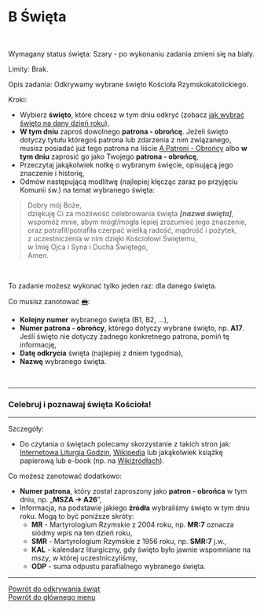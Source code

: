 # <span class="status status-list"><span class="status status-white">B</span> Święta</span>
<br />

<span class="status status-title">Wymagany status święta:</span> <span class="status status-gray">Szary</span> - po wykonaniu zadania zmieni się na <span class="status status-white">biały</span>.
<br />

<span class="status status-title">Limity:</span> Brak.
<br />

<span class="status status-title">Opis zadania:</span> Odkrywamy wybrane święto Kościoła Rzymskokatolickiego.
<br />

<span class="status status-title">Kroki:</span>
- Wybierz **święto**, które chcesz w tym dniu odkryć (zobacz [jak wybrać święto na dany dzień roku](jak_wybrac_patrona_lub_swieto_na_dany_dzien_roku.md)),
- **W tym dniu** zaproś dowolnego **patrona - obrońcę**. Jeżeli święto dotyczy tytułu któregoś patrona lub zdarzenia z nim związanego, musisz posiadać już tego patrona na liście [<span class="status status-list"><span class="status status-blue">A</span> Patroni - Obrońcy</span>](patroni_obroncy.md) albo **w tym dniu** zaprosić go jako Twojego **patrona - obrońcę**,
- Przeczytaj jakąkolwiek notkę o wybranym święcie, opisującą jego znaczenie i historię,
- Odmów następującą modlitwę (najlepiej klęcząc zaraz po przyjęciu Komunii św.) na temat wybranego święta:
> Dobry mój Boże,  
> dziękuję Ci za możliwość celebrowania święta **_[nazwa święta]_**,  
> wspomóż mnie, abym mógł/mogła lepiej zrozumieć jego znaczenie,  
> oraz potrafił/potrafiła czerpać wielką radość, mądrość i pożytek,  
> z uczestniczenia w nim dzięki Kościołowi Świętemu,  
> w Imię Ojca i Syna i Ducha Świętego,  
> Amen.

<br />

<span class="status status-title">To zadanie możesz wykonać tylko jeden raz:</span> dla danego święta.
<br />

<span class="status status-title">Co musisz zanotować [🖶](wszystkie_materialy_do_pobrania.md#swieta):</span>
- **Kolejny numer** wybranego święta (B1, B2, ...),
- **Numer patrona - obrońcy**, którego dotyczy wybrane święto, np. **A17**. Jeśli święto nie dotyczy żadnego konkretnego patrona, pomiń tę informację,
- **Datę odkrycia** święta (najlepiej z dniem tygodnia),
- **Nazwę** wybranego święta.
<br />

---
### <div class="colored centered">Celebruj i poznawaj święta Kościoła!</div>

---
<span class="status status-title">Szczegóły:</span>
- Do czytania o świętach polecamy skorzystanie z takich stron jak: [Internetowa Liturgia Godzin](https://brewiarz.pl/czytelnia/swieci/index.php3), [Wikipedia](https://pl.wikipedia.org/wiki/%C5%9Awi%C4%99ta_katolickie_w_Polsce) lub jakąkolwiek książkę papierową lub e-book (np. na [Wikiżródłach](https://pl.wikisource.org/wiki/%C5%BBywoty_%C5%9Awi%C4%99tych_Pa%C5%84skich_na_wszystkie_dnie_roku)).

<span class="status status-title">Co możesz zanotować dodatkowo:</span>
- **Numer patrona**, który został zaproszony jako **patron - obrońca** w tym dniu, np. „**MSZA → A26**”,
- Informacja, na podstawie jakiego **źródła** wybraliśmy święto w tym dniu roku. Mogą to być poniższe skróty:
  - **MR** - Martyrologium Rzymskie z 2004 roku, np. **MR:7** oznacza siódmy wpis na ten dzień roku,
  - **SMR** - Martyrologium Rzymskie z 1956 roku, np. **SMR:7** j.w.,
  - **KAL** - kalendarz liturgiczny, gdy święto było jawnie wspomniane na mszy, w której uczestniczyliśmy,
  - **ODP** - suma odpustu parafialnego wybranego święta.

---
[Powrót do odkrywania świąt](jak_odkrywac_swieta.md)  
[Powrót do głównego menu](index.md)
